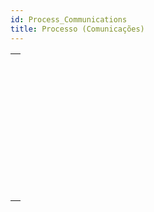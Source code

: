 ```yaml
---
id: Process_Communications
title: Processo (Comunicações)
---
```


|                                                                                                               |
| ------------------------------------------------------------------------------------------------------------- |
| [<!-- INCLUDE #_command_.CALL WORKER.Syntax -->](../../commands-legacy/call-worker.md)<br/>                   |
| [<!-- INCLUDE #_command_.CLEAR SEMAPHORE.Syntax -->](../../commands-legacy/clear-semaphore.md)<br/>           |
| [<!-- INCLUDE #_command_.GET PROCESS VARIABLE.Syntax -->](../../commands-legacy/get-process-variable.md)<br/> |
| [<!-- INCLUDE #_command_.KILL WORKER.Syntax -->](../../commands-legacy/kill-worker.md)<br/>                   |
| [<!-- INCLUDE #_command_.New signal.Syntax -->](../../commands/new-signal.md)<br/>                            |
| [<!-- INCLUDE #_command_.Semaphore.Syntax -->](../../commands-legacy/semaphore.md)<br/>                       |
| [<!-- INCLUDE #_command_.SET PROCESS VARIABLE.Syntax -->](../../commands-legacy/set-process-variable.md)<br/> |
| [<!-- INCLUDE #_command_.Test semaphore.Syntax -->](../../commands-legacy/test-semaphore.md)<br/>             |
| [<!-- INCLUDE #_command_.VARIABLE TO VARIABLE.Syntax -->](../../commands-legacy/variable-to-variable.md)<br/> |
